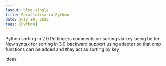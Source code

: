```yaml
---
layout: blog-single
title: Parallelism in Python
date: July 10, 2020
tags: [Python] 
---
```


Python sorting in 2.0
Rettingers comments on sorting via key being better
New syntax for sorting in 3.0
backward support using adapter so that cmp functions can be added and they act as sorting by key


ideas
